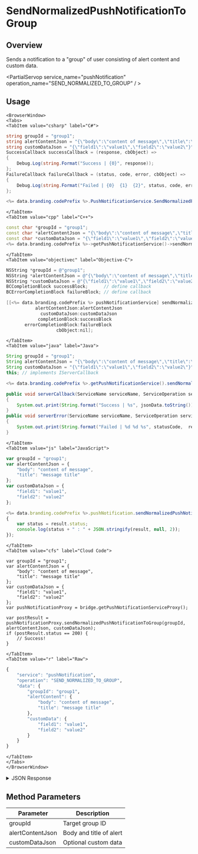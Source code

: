 # SendNormalizedPushNotificationToGroup
## Overview
Sends a notification to a "group" of user consisting of alert content and custom data.

<PartialServop service_name="pushNotification" operation_name="SEND_NORMALIZED_TO_GROUP" / >

## Usage

```mdx-code-block
<BrowserWindow>
<Tabs>
<TabItem value="csharp" label="C#">
```

```csharp
string groupId = "group1";
string alertContentJson = "{\"body\":\"content of message\",\"title\":\"message title\"}";
string customDataJson = "{\"field1\":\"value1\",\"field2\":\"value2\"}";
SuccessCallback successCallback = (response, cbObject) =>
{
    Debug.Log(string.Format("Success | {0}", response));
};
FailureCallback failureCallback = (status, code, error, cbObject) =>
{
    Debug.Log(string.Format("Failed | {0}  {1}  {2}", status, code, error));
};

<%= data.branding.codePrefix %>.PushNotificationService.SendNormalizedPushNotificationToGroup(groupId, alertContentJson, customDataJson, successCallback, failureCallback);
```

```mdx-code-block
</TabItem>
<TabItem value="cpp" label="C++">
```

```cpp
const char *groupId = "group1";
const char *alertContentJson = "{\"body\":\"content of message\",\"title\":\"message title\"}";
const char *customDataJson = "{\"field1\":\"value1\",\"field2\":\"value2\"}";
<%= data.branding.codePrefix %>->getPushNotificationService()->sendNormalizedPushNotificationToGroup(groupId, alertContentJson, customDataJson, this);
```

```mdx-code-block
</TabItem>
<TabItem value="objectivec" label="Objective-C">
```

```objectivec
NSString *groupId = @"group1";
NSString *alertContentJson = @"{\"body\":\"content of message\",\"title\":\"message title\"}";
NSString *customDataJson = @"{\"field1\":\"value1\",\"field2\":\"value2\"}";
BCCompletionBlock successBlock;      // define callback
BCErrorCompletionBlock failureBlock; // define callback

[[<%= data.branding.codePrefix %> pushNotificationService] sendNormalizedPushNotificationToGroup:groupId
           alertContentJson:alertContentJson
             customDataJson:customDataJson
            completionBlock:successBlock
       errorCompletionBlock:failureBlock
                   cbObject:nil];
```

```mdx-code-block
</TabItem>
<TabItem value="java" label="Java">
```

```java
String groupId = "group1";
String alertContentJson = "{\"body\":\"content of message\",\"title\":\"message title\"}";
String customDataJson = "{\"field1\":\"value1\",\"field2\":\"value2\"}";
this; // implements IServerCallback

<%= data.branding.codePrefix %>.getPushNotificationService().sendNormalizedPushNotificationToGroup(groupId, alertContentJson, customDataJson, this);

public void serverCallback(ServiceName serviceName, ServiceOperation serviceOperation, JSONObject jsonData)
{
    System.out.print(String.format("Success | %s", jsonData.toString()));
}
public void serverError(ServiceName serviceName, ServiceOperation serviceOperation, int statusCode, int reasonCode, String jsonError)
{
    System.out.print(String.format("Failed | %d %d %s", statusCode,  reasonCode, jsonError.toString()));
}
```

```mdx-code-block
</TabItem>
<TabItem value="js" label="JavaScript">
```

```javascript
var groupId = "group1";
var alertContentJson = {
    "body": "content of message",
    "title": "message title"
};
var customDataJson = {
    "field1": "value1",
    "field2": "value2"
};

<%= data.branding.codePrefix %>.pushNotification.sendNormalizedPushNotificationToGroup(groupId, alertContentJson, customDataJson, result =>
{
	var status = result.status;
	console.log(status + " : " + JSON.stringify(result, null, 2));
});
```

```mdx-code-block
</TabItem>
<TabItem value="cfs" label="Cloud Code">
```

```cfscript
var groupId = "group1";
var alertContentJson = {
    "body": "content of message",
    "title": "message title"
};
var customDataJson = {
    "field1": "value1",
    "field2": "value2"
};
var pushNotificationProxy = bridge.getPushNotificationServiceProxy();

var postResult = pushNotificationProxy.sendNormalizedPushNotificationToGroup(groupId, alertContentJson, customDataJson);
if (postResult.status == 200) {
    // Success!
}
```

```mdx-code-block
</TabItem>
<TabItem value="r" label="Raw">
```

```r
{
	"service": "pushNotification",
	"operation": "SEND_NORMALIZED_TO_GROUP",
	"data": {
		"groupId": "group1",
		"alertContent": {
			"body": "content of message",
			"title": "message title"
		},
		"customData": {
			"field1": "value1",
			"field2": "value2"
		}
	}
}
```

```mdx-code-block
</TabItem>
</Tabs>
</BrowserWindow>
```

<details>
<summary>JSON Response</summary>

```json
{
    "status": 200,
    "data": null
}
```
</details>

## Method Parameters
Parameter | Description
--------- | -----------
groupId | Target group ID
alertContentJson | Body and title of alert
customDataJson | Optional custom data


